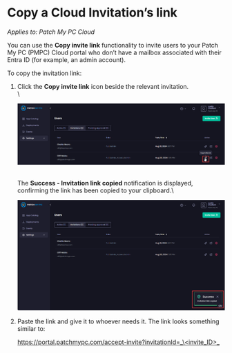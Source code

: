 # Copy a Cloud Invitation’s link

_Applies to: Patch My PC Cloud_

You can use the <strong>Copy invite link</strong> functionality to invite users to your Patch My PC (PMPC) Cloud portal who don’t have a mailbox associated with their Entra ID (for example, an admin account).

To copy the invitation link:

1.  Click the <strong>Copy invite link</strong> icon beside the relevant invitation.\
    \


    ![Clicking the “Copy invite link” icon](/_images/image-(1637).png "Clicking the “Copy invite link” icon")

    \
    The <strong>Success - Invitation link copied</strong> notification is displayed, confirming the link has been copied to your clipboard.\


    ![“Success - Invitation link copied” notification](/_images/image-(1639).png "“Success - Invitation link copied” notification")


2.  Paste the link and give it to whoever needs it. The link looks something similar to:

    [https://portal.patchmypc.com/accept-invite?invitationId=_\<invite\_ID>_](https://portal.patchmypc.com/accept-invite?invitationId=%3cinvite_ID%3e)